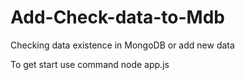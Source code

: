 # Add-Check-data-to-Mdb
Checking data existence in MongoDB or add new data


To get start use command node app.js
